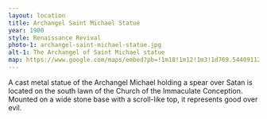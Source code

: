 ```yaml
---
layout: location
title: Archangel Saint Michael Statue
year: 1900
style: Renaissance Revival
photo-1: archangel-saint-michael-statue.jpg
alt-1: The Archangel of Saint Michael statue
map: https://www.google.com/maps/embed?pb=!1m18!1m12!1m3!1d769.5440911217286!2d-87.46119417075248!3d39.51050903339049!2m3!1f0!2f0!3f0!3m2!1i1024!2i768!4f13.1!3m3!1m2!1s0x0%3A0x0!2zMznCsDMwJzM3LjgiTiA4N8KwMjcnMzguMyJX!5e0!3m2!1sen!2sus!4v1567788206992!5m2!1sen!2sus
---
```

A cast metal statue of the Archangel Michael holding a spear over Satan is located on the south lawn of the Church of the Immaculate Conception. Mounted on a wide stone base with a scroll-like top, it represents good over evil.
